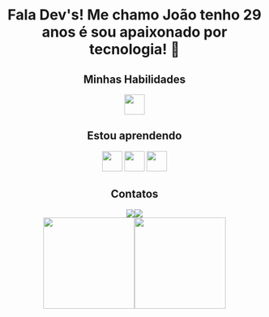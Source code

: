 <h1 align="center"> Fala Dev's! Me chamo João tenho 29 anos é sou apaixonado por tecnologia! 👋</h1>


<div align="center">
<h2>Minhas Habilidades</h2>
<img src="https://cdn.jsdelivr.net/gh/devicons/devicon/icons/java/java-original-wordmark.svg" width="40" height="40" /> <link rel="stylesheet" href="https://cdn.jsdelivr.net/gh/devicons/devicon@v2.15.1/devicon.min.css">


<h2>Estou aprendendo</h2>
<img src="https://cdn.jsdelivr.net/gh/devicons/devicon/icons/java/java-original-wordmark.svg" width="40" height="40" /> <img src="https://cdn.jsdelivr.net/gh/devicons/devicon/icons/spring/spring-plain.svg" width="40" height="40" /> <img src="https://cdn.jsdelivr.net/gh/devicons/devicon/icons/mysql/mysql-original-wordmark.svg" width="40" height="40" />


<h2> Contatos</h2>
<div><a href = "mailto:contato@joao.fnnt@gmail.com"><img src="https://img.shields.io/badge/Gmail-D14836?style=for-the-badge&logo=gmail&logoColor=white" target="_blank"></a><a href="https://www.linkedin.com/in/jo%C3%A3o-ferreira-n-neto/" target="_blank"><img src="https://img.shields.io/badge/-LinkedIn-%230077B5?style=for-the-badge&logo=linkedin&logoColor=white" target="_blank"></a>   </div>







<div><a href="https://github.com/joaofnt"><img height="180em" src="https://github-readme-stats.vercel.app/api/top-langs/?username=joaofnt&layout=compact&langs_count=7&theme=dark"/><img height="180em" src="https://github-readme-stats.vercel.app/api?username=joaofnt&show_icons=true&theme=dracula&include_all_commits=true&count_private=true"/></div>

</div>

